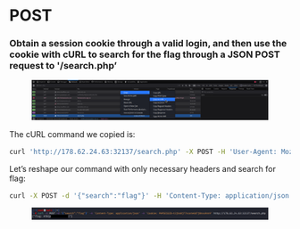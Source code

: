 # POST

### Obtain a session cookie through a valid login, and then use the cookie with cURL to search for the flag through a JSON POST request to '/search.php’

<figure><img src="../../../../../.gitbook/assets/Untitled (2).png" alt=""><figcaption></figcaption></figure>

The cURL command we copied is:

```bash
curl 'http://178.62.24.63:32137/search.php' -X POST -H 'User-Agent: Mozilla/5.0 (X11; Linux x86_64; rv:102.0) Gecko/20100101 Firefox/102.0' -H 'Accept: */*' -H 'Accept-Language: en-US,en;q=0.5' -H 'Accept-Encoding: gzip, deflate' -H 'Referer: http://178.62.24.63:32137/' -H 'Content-Type: application/json' -H 'Origin: http://178.62.24.63:32137' -H 'Connection: keep-alive' -H 'Cookie: PHPSESSID=t3jks0j77ncate6d7j0nvu9nn9' --data-raw '{"search":"Paris"}'
```

Let’s reshape our command with only necessary headers and search for flag:

```bash
curl -X POST -d '{"search":"flag"}' -H 'Content-Type: application/json' -H 'Cookie: PHPSESSID=t3jks0j77ncate6d7j0nvu9nn9' http://178.62.24.63:32137[/search.php](http://68.183.36.105:32270/search.php)
```

<figure><img src="../../../../../.gitbook/assets/Untitled 1 (2).png" alt=""><figcaption></figcaption></figure>
